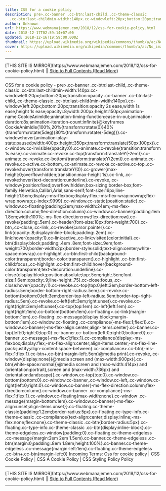 ```yaml
---
title: CSS for a cookie policy
description: pre>.cc-banner .cc-btn:last-child,.cc-theme-classic
  .cc-btn:last-childmin-width:140px.cc-windowleft:20px;bottom:20px;transition:opacity
author: Unknown
url: https://www.webmanajemen.com/2018/12/css-for-cookie-policy.html
date: 2018-12-17T02:59:14+07:00
updated: 2018-12-16T19:59:00.000Z
thumbnail: https://upload.wikimedia.org/wikipedia/commons/thumb/a/ac/No_image_available.svg/2048px-No_image_available.svg.png
cover: https://upload.wikimedia.org/wikipedia/commons/thumb/a/ac/No_image_available.svg/2048px-No_image_available.svg.png
---
```


<hr/> [THIS SITE IS MIRROR](https://www.webmanajemen.com/2018/12/css-for-cookie-policy.html) || <a href="https://www.webmanajemen.com/2018/12/css-for-cookie-policy.html" rel="follow" class="button" id="read-more">Skip to Full Contents (Read More)</a> <hr/> CSS for a cookie policy - pre>.cc-banner .cc-btn:last-child,.cc-theme-classic .cc-btn:last-childmin-width:140px.cc-windowleft:20px;bottom:20px;transition:opacity .cc-banner .cc-btn:last-child,.cc-theme-classic .cc-btn:last-child{min-width:140px}.cc-window{left:20px;bottom:20px;transition:opacity 2s ease,width 1s ease,height 1s ease;opacity:.8;width:200px;height:150px;animation-name:CookieAnimIdle;animation-timing-function:ease-in-out;animation-duration:8s;animation-iteration-count:infinite}@keyframes CookieAnimIdle{100%,20%{transform:rotate(0)}40%{transform:rotate(5deg)}80%{transform:rotate(-5deg)}}.cc-window:hover{animation-play-state:paused;width:400px;height:350px;transform:translate(50px,100px)}.cc-window.cc-invisible{opacity:0}.cc-animate.cc-revoke{transition:transform 1s ease}.cc-animate.cc-revoke.cc-top{transform:translateY(-2em)}.cc-animate.cc-revoke.cc-bottom{transform:translateY(2em)}.cc-animate.cc-revoke.cc-active.cc-bottom,.cc-animate.cc-revoke.cc-active.cc-top,.cc-revoke:hover{transform:translateY(0)}.cc-grower{max-height:0;overflow:hidden;transition:max-height 1s}.cc-link,.cc-revoke:hover{text-decoration:underline}.cc-revoke,.cc-window{position:fixed;overflow:hidden;box-sizing:border-box;font-family:Helvetica,Calibri,Arial,sans-serif;font-size:16px;line-height:1.5em;display:-ms-flexbox;display:flex;-ms-flex-wrap:nowrap;flex-wrap:nowrap;z-index:9999}.cc-window.cc-static{position:static}.cc-window.cc-floating{padding:2em;max-width:24em;-ms-flex-direction:column;flex-direction:column}.cc-window.cc-banner{padding:1em 1.8em;width:100%;-ms-flex-direction:row;flex-direction:row}.cc-revoke{padding:.5em}.cc-header{font-size:18px;font-weight:700}.cc-btn,.cc-close,.cc-link,.cc-revoke{cursor:pointer}.cc-link{opacity:.8;display:inline-block;padding:.2em}.cc-link:hover{opacity:1}.cc-link:active,.cc-link:visited{color:initial}.cc-btn{display:block;padding:.4em .8em;font-size:.9em;font-weight:700;border-width:2px;border-style:solid;text-align:center;white-space:nowrap}.cc-highlight .cc-btn:first-child{background-color:transparent;border-color:transparent}.cc-highlight .cc-btn:first-child:focus,.cc-highlight .cc-btn:first-child:hover{background-color:transparent;text-decoration:underline}.cc-close{display:block;position:absolute;top:.5em;right:.5em;font-size:1.6em;opacity:.9;line-height:.75}.cc-close:focus,.cc-close:hover{opacity:1}.cc-revoke.cc-top{top:0;left:3em;border-bottom-left-radius:.5em;border-bottom-right-radius:.5em}.cc-revoke.cc-bottom{bottom:0;left:3em;border-top-left-radius:.5em;border-top-right-radius:.5em}.cc-revoke.cc-left{left:3em;right:unset}.cc-revoke.cc-right{right:3em;left:unset}.cc-top{top:1em}.cc-left{left:1em}.cc-right{right:1em}.cc-bottom{bottom:1em}.cc-floating>.cc-link{margin-bottom:1em}.cc-floating .cc-message{display:block;margin-bottom:1em}.cc-window.cc-floating .cc-compliance{-ms-flex:1;flex:1}.cc-window.cc-banner{-ms-flex-align:center;align-items:center}.cc-banner.cc-top{left:0;right:0;top:0}.cc-banner.cc-bottom{left:0;right:0;bottom:0}.cc-banner .cc-message{-ms-flex:1;flex:1}.cc-compliance{display:-ms-flexbox;display:flex;-ms-flex-align:center;align-items:center;-ms-flex-line-pack:justify;align-content:space-between}.cc-compliance>.cc-btn{-ms-flex:1;flex:1}.cc-btn+.cc-btn{margin-left:.5em}@media print{.cc-revoke,.cc-window{display:none}}@media screen and (max-width:900px){.cc-btn{white-space:normal}}@media screen and (max-width:414px) and (orientation:portrait),screen and (max-width:736px) and (orientation:landscape){.cc-window.cc-top{top:0}.cc-window.cc-bottom{bottom:0}.cc-window.cc-banner,.cc-window.cc-left,.cc-window.cc-right{left:0;right:0}.cc-window.cc-banner{-ms-flex-direction:column;flex-direction:column}.cc-window.cc-banner .cc-compliance{-ms-flex:1;flex:1}.cc-window.cc-floating{max-width:none}.cc-window .cc-message{margin-bottom:1em}.cc-window.cc-banner{-ms-flex-align:unset;align-items:unset}}.cc-floating.cc-theme-classic{padding:1.2em;border-radius:5px}.cc-floating.cc-type-info.cc-theme-classic .cc-compliance{text-align:center;display:inline;-ms-flex:none;flex:none}.cc-theme-classic .cc-btn{border-radius:5px}.cc-floating.cc-type-info.cc-theme-classic .cc-btn{display:inline-block}.cc-theme-edgeless.cc-window{padding:0}.cc-floating.cc-theme-edgeless .cc-message{margin:2em 2em 1.5em}.cc-banner.cc-theme-edgeless .cc-btn{margin:0;padding:.8em 1.8em;height:100%}.cc-banner.cc-theme-edgeless .cc-message{margin-left:1em}.cc-floating.cc-theme-edgeless .cc-btn+.cc-btn{margin-left:0}
Incoming Terms: Css for cookie policy | CSS Cookie Policy | CSS A Cookie Policy | CSS Styling Policy Policy <hr/> [THIS SITE IS MIRROR](https://www.webmanajemen.com/2018/12/css-for-cookie-policy.html) || <a href="https://www.webmanajemen.com/2018/12/css-for-cookie-policy.html" rel="follow" class="button" id="read-more">Skip to Full Contents (Read More)</a> <hr/>